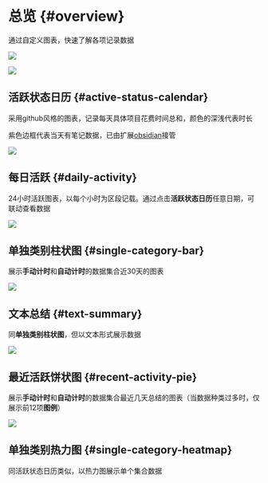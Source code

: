 # 总览 {#overview}

通过自定义图表，快速了解各项记录数据

![](https://cdn.jsdelivr.net/gh/shion-app/docs/src/public/assets/zh/overview/overview.png)

![](https://cdn.jsdelivr.net/gh/shion-app/docs/src/public/assets/zh/overview/overview2.png)

## 活跃状态日历 {#active-status-calendar}

采用github风格的图表，记录每天具体项目花费时间总和，颜色的深浅代表时长

紫色边框代表当天有笔记数据，已由扩展[obsidian](./obsidian.md)接管

![](https://cdn.jsdelivr.net/gh/shion-app/docs/src/public/assets/zh/overview/active-status-calendar.png)


## 每日活跃 {#daily-activity}

24小时活跃图表，以每个小时为区段记载。通过点击**活跃状态日历**任意日期，可联动查看数据

![](https://cdn.jsdelivr.net/gh/shion-app/docs/src/public/assets/zh/overview/daily-activity.png)


## 单独类别柱状图 {#single-category-bar}

展示**手动计时**和**自动计时**的数据集合近30天的图表

![](https://cdn.jsdelivr.net/gh/shion-app/docs/src/public/assets/zh/overview/single-category-bar.png)


## 文本总结 {#text-summary}

同**单独类别柱状图**，但以文本形式展示数据

![](https://cdn.jsdelivr.net/gh/shion-app/docs/src/public/assets/zh/overview/text-summary.png)

## 最近活跃饼状图 {#recent-activity-pie}

展示**手动计时**和**自动计时**的数据集合最近几天总结的图表（当数据种类过多时，仅展示前12项**图例**）

![](https://cdn.jsdelivr.net/gh/shion-app/docs/src/public/assets/zh/overview/recent-activity-pie.png)

## 单独类别热力图 {#single-category-heatmap}

同活跃状态日历类似，以热力图展示单个集合数据